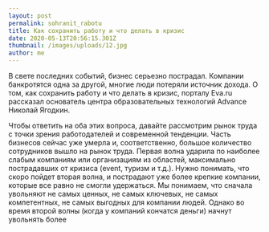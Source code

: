 ```yaml
---
layout: post
permalink: sohranit_rabotu
title: Как сохранить работу и что делать в кризис
date: 2020-05-13T20:56:15.301Z
thumbnail: /images/uploads/12.jpg
author: me
---
```

В свете последних событий,  бизнес серьезно пострадал. Компании банкротятся одна за другой, многие люди потеряли источник дохода. О том, как сохранить работу и что делать в кризис, порталу Eva.ru рассказал основатель центра образовательных технологий Advance Николай Ягодкин. 

Чтобы ответить на оба этих вопроса, давайте рассмотрим рынок труда с точки зрения работодателей и современной тенденции. Часть бизнесов сейчас уже умерла и, соответственно, большое количество сотрудников вышло на рынок труда. Первая волна ударила по наиболее слабым компаниям или организациям из областей, максимально пострадавших от кризиса (event, туризм и т.д.). Нужно понимать, что скоро пойдет вторая волна, и пострадают уже более крепкие компании, которые все равно не смогли удержаться. Мы понимаем, что сначала увольняют не самых ценных, не самых ключевых, не самых компетентных, не самых выгодных для компании людей. Однако во время второй волны (когда у компаний кончатся деньги) начнут увольнять более